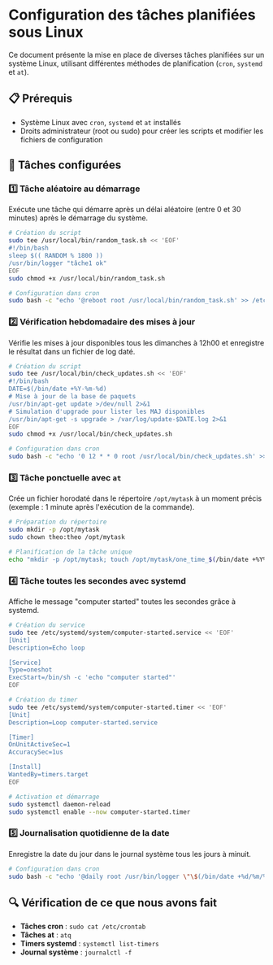 # Configuration des tâches planifiées sous Linux

Ce document présente la mise en place de diverses tâches planifiées sur un système Linux, utilisant différentes méthodes de planification (`cron`, `systemd` et `at`).

## 📋 Prérequis

- Système Linux avec `cron`, `systemd` et `at` installés
- Droits administrateur (root ou sudo) pour créer les scripts et modifier les fichiers de configuration

## 🚀 Tâches configurées

### 1️⃣ Tâche aléatoire au démarrage

Exécute une tâche qui démarre après un délai aléatoire (entre 0 et 30 minutes) après le démarrage du système.

```bash
# Création du script
sudo tee /usr/local/bin/random_task.sh << 'EOF'
#!/bin/bash
sleep $(( RANDOM % 1800 ))
/usr/bin/logger "tâche1 ok"
EOF
sudo chmod +x /usr/local/bin/random_task.sh

# Configuration dans cron
sudo bash -c "echo '@reboot root /usr/local/bin/random_task.sh' >> /etc/crontab"
```

### 2️⃣ Vérification hebdomadaire des mises à jour

Vérifie les mises à jour disponibles tous les dimanches à 12h00 et enregistre le résultat dans un fichier de log daté.

```bash
# Création du script
sudo tee /usr/local/bin/check_updates.sh << 'EOF'
#!/bin/bash
DATE=$(/bin/date +%Y-%m-%d)
# Mise à jour de la base de paquets
/usr/bin/apt-get update >/dev/null 2>&1
# Simulation d'upgrade pour lister les MAJ disponibles
/usr/bin/apt-get -s upgrade > /var/log/update-$DATE.log 2>&1
EOF
sudo chmod +x /usr/local/bin/check_updates.sh

# Configuration dans cron
sudo bash -c "echo '0 12 * * 0 root /usr/local/bin/check_updates.sh' >> /etc/crontab"
```

### 3️⃣ Tâche ponctuelle avec `at`

Crée un fichier horodaté dans le répertoire `/opt/mytask` à un moment précis (exemple : 1 minute après l'exécution de la commande).

```bash
# Préparation du répertoire
sudo mkdir -p /opt/mytask
sudo chown theo:theo /opt/mytask

# Planification de la tâche unique
echo "mkdir -p /opt/mytask; touch /opt/mytask/one_time_$(/bin/date +%Y%m%d_%H%M%S).txt" | at now + 1 minute
```

### 4️⃣ Tâche toutes les secondes avec systemd

Affiche le message "computer started" toutes les secondes grâce à systemd.

```bash
# Création du service
sudo tee /etc/systemd/system/computer-started.service << 'EOF'
[Unit]
Description=Echo loop

[Service]
Type=oneshot
ExecStart=/bin/sh -c 'echo "computer started"'
EOF

# Création du timer
sudo tee /etc/systemd/system/computer-started.timer << 'EOF'
[Unit]
Description=Loop computer-started.service

[Timer]
OnUnitActiveSec=1
AccuracySec=1us

[Install]
WantedBy=timers.target
EOF

# Activation et démarrage
sudo systemctl daemon-reload
sudo systemctl enable --now computer-started.timer
```

### 5️⃣ Journalisation quotidienne de la date

Enregistre la date du jour dans le journal système tous les jours à minuit.

```bash
# Configuration dans cron
sudo bash -c "echo '@daily root /usr/bin/logger \"\$(/bin/date +%d/%m/%Y)\"' >> /etc/crontab"
```

## 🔍 Vérification de ce que nous avons fait

- **Tâches cron** : `sudo cat /etc/crontab`
- **Tâches at** : `atq`
- **Timers systemd** : `systemctl list-timers`
- **Journal système** : `journalctl -f`